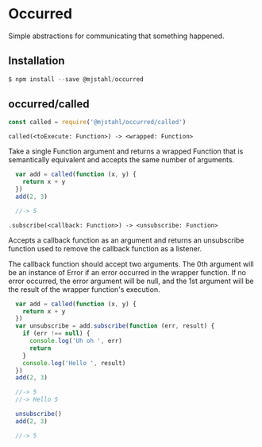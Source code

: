 # Occurred
Simple abstractions for communicating that something happened.

## Installation

```js
$ npm install --save @mjstahl/occurred
```

## occurred/called

```js
const called = require('@mjstahl/occurred/called')
```

`called(<toExecute: Function>) -> <wrapped: Function>`

Take a single Function argument and returns a wrapped Function that is
semantically equivalent and accepts the same number of arguments.

```js
  var add = called(function (x, y) {
    return x + y
  })
  add(2, 3)

  //-> 5
```

`.subscribe(<callback: Function>) -> <unsubscribe: Function>`

Accepts a callback function as an argument and returns an unsubscribe function
used to remove the callback function as a listener.

The callback function should accept two arguments. The 0th argument will be
an instance of Error if an error occurred in the wrapper function. If no error
occurred, the error argument will be null, and the 1st argument will be the
result of the wrapper function's execution.

```js
  var add = called(function (x, y) {
    return x + y
  })
  var unsubscribe = add.subscribe(function (err, result) {
    if (err !== null) {
      console.log('Uh oh ', err)
      return
    }
    console.log('Hello ', result)
  })
  add(2, 3)

  //-> 5
  //-> Hello 5

  unsubscribe()
  add(2, 3)

  //-> 5
```
